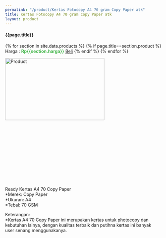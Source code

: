 ```yaml
---
permalink: "/product/Kertas Fotocopy A4 70 gram Copy Paper atk"
title: Kertas Fotocopy A4 70 gram Copy Paper atk
layout: product
---
```


#### {{page.title}}

{% for section in site.data.products %}
	{% if page.title==section.product %}
Harga : <span style="color:#42b549">**Rp{{section.harga}}**</span>  <a class="btn btn-success" href="http://api.whatsapp.com/send?phone={{site.whatsapp}}&text=kak saya mau beli {{page.title}} {{section.harga}} 1 buah bayarnya di kampus ia kak %3A)" style="width:100px;">Beli</a>
	{% endif %}
{% endfor %}

<image src="{{site.baseurl}}/img/Kertas Fotocopy A4 70 gram Copy Paper atk.jpg" alt="Product" width="80%" height="50%" style="max-width:400px;max-height:400px"/>

Ready Kertas A4 70 Copy Paper  
*Merek: Copy Paper  
*Ukuran: A4  
*Tebal: 70 GSM  
  
Keterangan:  
*Kertas A4 70 Copy Paper ini merupakan kertas untuk photocopy dan kebutuhan lainya, dengan kualitas terbaik dan putihna kertas ini banyak user senang menggunakanya.